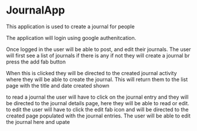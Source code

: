 # JournalApp

This application is used to create a journal for people

The application will login using google authenitcation.

Once logged in the user will be able to post, and edit their journals. The user will first see a list of journals if there is any if not
they will create a journal br press the add fab button

When this is clicked they will be directed to the created journal activity where they will be able to create the journal. 
This will return them to the list page with the title and date created shown

to read a journal the user will have to click on the journal entry and they will  be directed to the journal details page,
here they will be able to read or edit. to edit the user will have to click the edit fab icon and will be directed to the created page
populated with the journal entries. The user will be able to edit the journal here and upate

